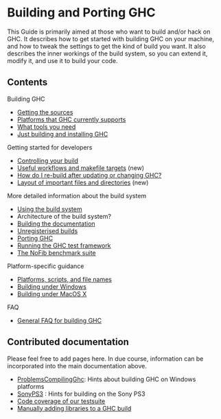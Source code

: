 # Building and Porting GHC


This Guide is primarily aimed at those who want to build and/or
hack on GHC.  It describes how to get started with building GHC on your
machine, and how to tweak the settings to get the kind of build you
want.  It also describes the inner workings of the build system, so you
can extend it, modify it, and use it to build your code.

## Contents


Building GHC

- [Getting the sources](building/getting-the-sources)
- [Platforms that GHC currently supports](platforms)
- [What tools you need](building/prerequisites)
- [Just building and installing GHC](building/quick-start)


Getting started for developers

- [Controlling your build](building/hacking)
- [Useful workflows and makefile targets](building/targets) (new)
- [How do I re-build after updating or changing GHC?](building/rebuilding)
- [Layout of important files and directories](building/files) (new)


More detailed information about the build system

- [Using the build system](building/using)
- Architecture of the build system?
- [Building the documentation](building/docs)
- [Unregisterised builds](building/unregisterised)
- [Porting GHC](building/porting)
- [Running the GHC test framework](building/running-tests)
- [The NoFib benchmark suite](building/running-no-fib)


Platform-specific guidance

- [Platforms, scripts, and file names](building/platforms-scripts-file-names)
- [Building under Windows](building/windows)
- [Building under MacOS X](building/mac-osx)


FAQ

- [General FAQ for building GHC](building/faq)

## Contributed documentation


Please feel free to add pages here.  In due course, information can be incorporated into the main documentation above.

- [ProblemsCompilingGhc](problems-compiling-ghc): Hints about building GHC on Windows platforms  
- [SonyPS3](sony-p-s3) : Hints for building on the Sony PS3
- [Code coverage of our testsuite](ghc-coverage)
- [Manually adding libraries to a GHC build](adding-libs-to-build)